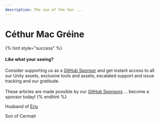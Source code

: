 ```yaml
---
description: The son of the Sun ...
---
```


# Céthur Mac Gréine

{% hint style="success" %}
#### Like what your seeing?

Consider supporting us as a [GitHub Sponsor](../../../../../../become-a-sponsor/) and get instant access to all our Unity assets, exclusive tools and assets, escalated support and issue tracking and our gratitude.\
\
These articles are made possible by our [GitHub Sponsors](https://github.com/sponsors/heathen-engineering) ... become a sponsor today!
{% endhint %}

Husband of [Ériu](../mother/erui/)

Son of Cermait

